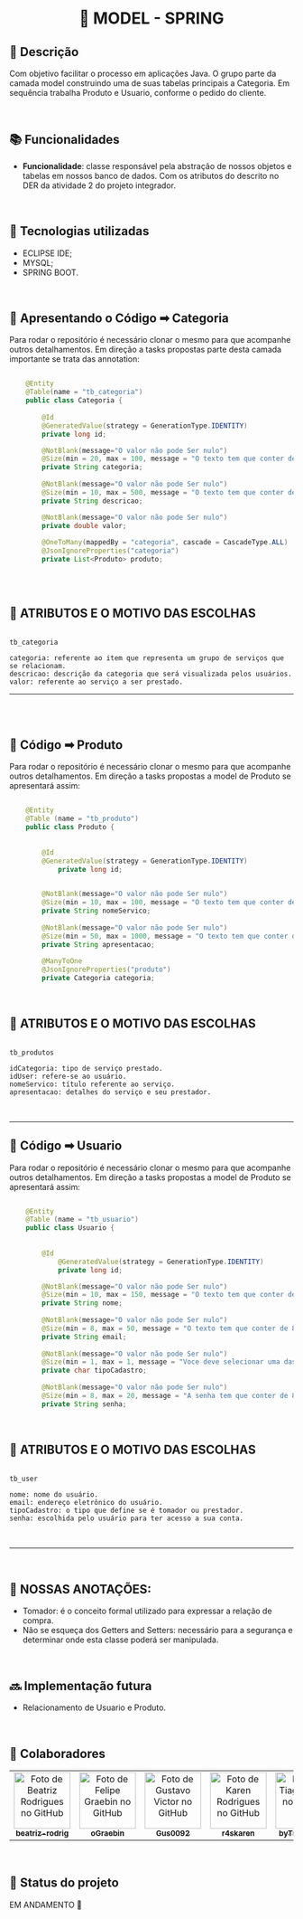 <h1 align="center">🧡 MODEL - SPRING</h1>

## :memo: Descrição
Com objetivo facilitar o processo em aplicações Java. O grupo parte da camada model construindo uma de suas tabelas principais a Categoria. Em sequência trabalha Produto e Usuario, conforme o pedido do cliente.

<br>

## :books: Funcionalidades
* <b>Funcionalidade</b>: classe responsável pela abstração de nossos objetos e tabelas em nossos banco de dados. Com os atributos do descrito no DER da atividade 2 do projeto integrador.

<br>

## :wrench: Tecnologias utilizadas
* ECLIPSE IDE;
* MYSQL;
* SPRING BOOT.

<br>

## :rocket: Apresentando o Código ➡ Categoria
Para rodar o repositório é necessário clonar o mesmo para que acompanhe outros detalhamentos. Em direção a tasks propostas parte desta camada importante se trata das annotation:
~~~Java

	@Entity
	@Table(name = "tb_categoria")
	public class Categoria {
	
		@Id
		@GeneratedValue(strategy = GenerationType.IDENTITY)
		private long id;

		@NotBlank(message="O valor não pode Ser nulo")
		@Size(min = 20, max = 100, message = "O texto tem que conter de 50 a 500 caracteres")
		private String categoria;
	
		@NotBlank(message="O valor não pode Ser nulo")
		@Size(min = 10, max = 500, message = "O texto tem que conter de 10 a 500 caracteres")
		private String descricao;

		@NotBlank(message="O valor não pode Ser nulo")
		private double valor;
	
		@OneToMany(mappedBy = "categoria", cascade = CascadeType.ALL)
		@JsonIgnoreProperties("categoria")
		private List<Produto> produto;
  
~~~

<br>

## 🚥 ATRIBUTOS E O MOTIVO DAS ESCOLHAS

```

tb_categoria

categoria: referente ao item que representa um grupo de serviços que se relacionam.
descricao: descrição da categoria que será visualizada pelos usuários.
valor: referente ao serviço a ser prestado.

```

<hr size = "2"</hr>

<br>
<br>

## :rocket: Código ➡ Produto
Para rodar o repositório é necessário clonar o mesmo para que acompanhe outros detalhamentos. Em direção a tasks propostas a model de Produto se apresentará assim:
~~~Java

	@Entity
	@Table (name = "tb_produto")
	public class Produto {
		
		
		@Id
	   	@GeneratedValue(strategy = GenerationType.IDENTITY)
	    	private long id;
		

		@NotBlank(message="O valor não pode Ser nulo")
		@Size(min = 10, max = 100, message = "O texto tem que conter de 10 a 100 caracteres")
		private String nomeServico;
		
		@NotBlank(message="O valor não pode Ser nulo")
		@Size(min = 50, max = 1000, message = "O texto tem que conter de 50 a 1000 caracteres")
		private String apresentacao;
		
		@ManyToOne
		@JsonIgnoreProperties("produto")
		private Categoria categoria;
~~~

<br>

## 🚥 ATRIBUTOS E O MOTIVO DAS ESCOLHAS

```

tb_produtos

idCategoria: tipo de serviço prestado.
idUser: refere-se ao usuário.
nomeServico: título referente ao serviço.
apresentacao: detalhes do serviço e seu prestador.

```
<br>

<hr size = "2"</hr>

## :rocket: Código ➡ Usuario
Para rodar o repositório é necessário clonar o mesmo para que acompanhe outros detalhamentos. Em direção a tasks propostas a model de Produto se apresentará assim:
~~~Java

	@Entity
	@Table (name = "tb_usuario")
	public class Usuario {
	
	
		@Id
    		@GeneratedValue(strategy = GenerationType.IDENTITY)
    		private long id;

		@NotBlank(message="O valor não pode Ser nulo")
		@Size(min = 10, max = 150, message = "O texto tem que conter de 10 a 150 caracteres")
		private String nome;
	
		@NotBlank(message="O valor não pode Ser nulo")
		@Size(min = 8, max = 50, message = "O texto tem que conter de 8 a 50 caracteres")
		private String email;
	
		@NotBlank(message="O valor não pode Ser nulo")
		@Size(min = 1, max = 1, message = "Voce deve selecionar uma das opções")
		private char tipoCadastro;
	
		@NotBlank(message="O valor não pode Ser nulo")
		@Size(min = 8, max = 20, message = "A senha tem que conter de 8 a 20 caracteres")
		private String senha;
~~~

<br>

## 🚥 ATRIBUTOS E O MOTIVO DAS ESCOLHAS

```

tb_user

nome: nome do usuário.
email: endereço eletrônico do usuário.
tipoCadastro: o tipo que define se é tomador ou prestador.
senha: escolhida pelo usuário para ter acesso a sua conta.

```
<br>

<hr size = "2"</hr>

<br>

## 🔺 NOSSAS ANOTAÇÕES:

* Tomador: é o conceito formal utilizado para expressar a relação de compra.
* Não se esqueça dos Getters and Setters: necessário para a segurança e determinar onde esta classe poderá ser manipulada.
<br>


## :soon: Implementação futura
* Relacionamento de Usuario e Produto.

<br>

## :handshake: Colaboradores
<table>
  <tr>
    <td align="center">
      <a href="https://github.com/beatriz-rodrig">
        <img src="https://avatars.githubusercontent.com/u/89103950?v=4" width="100px;" alt="Foto de Beatriz Rodrigues no GitHub"/><br>
        <sub>
          <b>beatriz-rodrig</b>
        </sub>
      </a>
    </td>    
    <td align="center">
      <a href="https://github.com/oGraebin">
        <img src="https://avatars.githubusercontent.com/u/84040211?v=4" width="100px;" alt="Foto de Felipe Graebin no GitHub"/><br>
        <sub>
          <b>oGraebin</b>
        </sub>
      </a>
    </td>
    <td align="center">
      <a href="https://github.com/Gus0092">
        <img src="https://avatars.githubusercontent.com/u/88991885?v=4" width="100px;" alt="Foto de Gustavo Victor no GitHub"/><br>
        <sub>
          <b>Gus0092</b>
        </sub>
      </a>
    </td>
    <td align="center">
      <a href="http://github.com/r4skaren">
        <img src="https://avatars.githubusercontent.com/u/86742652?v=4" width="100px;" alt="Foto de Karen Rodrigues no GitHub"/><br>
        <sub>
          <b>r4skaren</b>
        </sub>
      </a>
    </td>
        <td align="center">
      <a href="https://github.com/byTiagoAssis">
        <img src="https://avatars.githubusercontent.com/u/86063887?v=4" width="100px;" alt="Foto de Tiago Assis no GitHub"/><br>
        <sub>
          <b>byTiagoAssis</b>
        </sub>
      </a>
    </td>
  </tr>
</table>

<br>

## :dart: Status do projeto
EM ANDAMENTO 🔄
